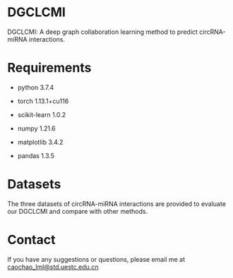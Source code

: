 # DGCLCMI
DGCLCMI: A deep graph collaboration learning method to predict circRNA-miRNA interactions.


# Requirements
- python 3.7.4

- torch 1.13.1+cu116

- scikit-learn 1.0.2

- numpy 1.21.6

- matplotlib 3.4.2

- pandas 1.3.5

  

# Datasets
The three datasets of circRNA-miRNA interactions are provided to evaluate our DGCLCMI and compare with other methods.



# Contact
If you have any suggestions or questions, please email me at caochao_lml@std.uestc.edu.cn
